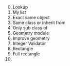 0. Lookup
1. My list
2. Exact same object
3. Same class or inherit from
4. Only sub class of
5. Geometry module
6. Improve geometry
7. Integer Validator
8. Rectangle
9. Full rectangle
10. 